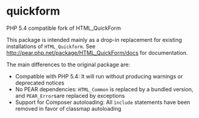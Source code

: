 quickform
=========

PHP 5.4 compatible fork of HTML_QuickForm

This package is intended mainly as a drop-in replacement for existing installations of ``HTML_Quickform``. See http://pear.php.net/package/HTML_QuickForm/docs for documentation.

The main differences to the original package are:

 - Compatible with PHP 5.4: It will run without producing warnings or deprecated notices
 - No PEAR dependencies: ``HTML_Common`` is replaced by a bundled version, and ``PEAR_Error``sare replaced by exceptions
 - Support for Composer autoloading: All ``ìnclude`` statements have been removed in favor of classmap autoloading
